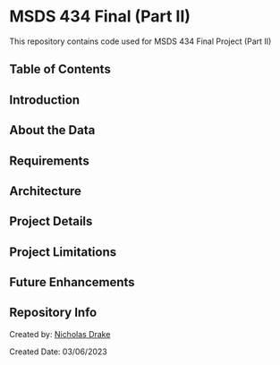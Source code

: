 # MSDS 434 Final (Part II)
This repository contains code used for MSDS 434 Final Project (Part II)

## Table of Contents

## Introduction

## About the Data

## Requirements

## Architecture

## Project Details

## Project Limitations

## Future Enhancements

## Repository Info
Created by: [Nicholas Drake](https://github.com/DrakeData)

Created Date: 03/06/2023
